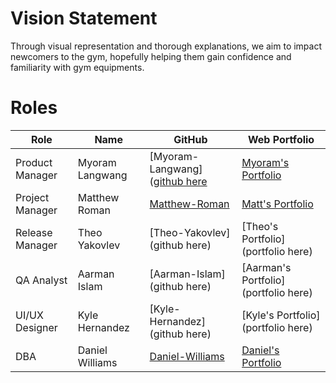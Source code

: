 # Vision Statement
Through visual representation and thorough explanations, we aim to impact newcomers to the gym, hopefully helping them gain confidence and familiarity with gym equipments.

# Roles
| Role            | Name            | GitHub                                            | Web Portfolio                                                                                                         |
|-----------------|-----------------|------------------------------------------------------------|-----------------------------------------------------------------------------------------------------------------------------------------|
| Product Manager | Myoram Langwang | [Myoram-Langwang]([github here](https://github.com/Myoram1)| [Myoram's Portfolio](https://www.codermerlin.academy/users/myoram-langwang/Digital%20Portfolio/index.html)                                                                                                    |
| Project Manager | Matthew Roman   | [Matthew-Roman](https://github.com/Matthew-Roman)          | [Matt's Portfolio](https://www.codermerlin.academy/users/matthew-roman/Digital%20Portfolio/index.html) |
| Release Manager | Theo Yakovlev   | [Theo-Yakovlev](github here)                               | [Theo's Portfolio](portfolio here)                                                                                                       |
| QA Analyst      | Aarman Islam    | [Aarman-Islam](github here)                                | [Aarman's Portfolio](portfolio here)                                                                                                     |
| UI/UX Designer  | Kyle Hernandez  | [Kyle-Hernandez](github here)                              | [Kyle's Portfolio](portfolio here)                                                                                                       |
| DBA             | Daniel Williams | [Daniel-Williams](https://github.com/DanielComputerScience)| [Daniel's Portfolio](https://www.codermerlin.academy/users/elijah-williams/Digital%20Portfolio/index.html)|
